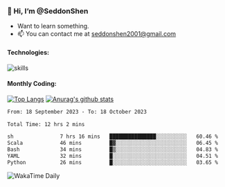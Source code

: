 ### 👋 Hi, I’m @SeddonShen
- Want to learn something.
- 📫 You can contact me at seddonshen2001@gmail.com

#### Technologies:

![skills](https://skillicons.dev/icons?i=scala,js,html,css,bootstrap,jquery,c,cpp,cloudflare,django,docker,flask,git,github,githubactions,linux,latex,mysql,nodejs,ps,php,pr,py,raspberrypi,redis,unreal,v,vscode,vue,bash)

#### Monthly Coding:
[![Top Langs](https://github-readme-stats.vercel.app/api/top-langs?username=seddonshen&show_icons=true&locale=en&layout=compact&hide=html&langs_count=8)](https://github.com/SeddonShen/)
[![Anurag's github stats](https://github-readme-stats.vercel.app/api?username=SeddonShen&count_private=true&show_icons=true)](https://github.com/anuraghazra/github-readme-stats)
<!--START_SECTION:waka-->

```txt
From: 18 September 2023 - To: 18 October 2023

Total Time: 12 hrs 2 mins

sh               7 hrs 16 mins   ███████████████░░░░░░░░░░   60.46 %
Scala            46 mins         █▓░░░░░░░░░░░░░░░░░░░░░░░   06.45 %
Bash             34 mins         █▒░░░░░░░░░░░░░░░░░░░░░░░   04.83 %
YAML             32 mins         █░░░░░░░░░░░░░░░░░░░░░░░░   04.51 %
Python           26 mins         █░░░░░░░░░░░░░░░░░░░░░░░░   03.65 %
```

<!--END_SECTION:waka-->

![WakaTime Daily](https://wakatime.com/share/@seddon2001/61a7e342-5f12-4fea-bf92-1fac161e97d6.svg)
<!---
SeddonShen/SeddonShen is a ✨ special ✨ repository because its `README.md` (this file) appears on your GitHub profile.
You can click the Preview link to take a look at your changes.
--->
